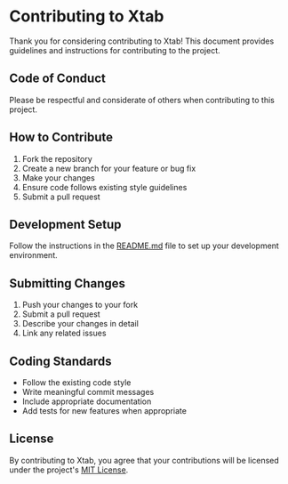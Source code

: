# Contributing to Xtab

Thank you for considering contributing to Xtab! This document provides guidelines and instructions for contributing to the project.

## Code of Conduct

Please be respectful and considerate of others when contributing to this project.

## How to Contribute

1. Fork the repository
2. Create a new branch for your feature or bug fix
3. Make your changes
4. Ensure code follows existing style guidelines
5. Submit a pull request

## Development Setup

Follow the instructions in the [README.md](../README.md) file to set up your development environment.

## Submitting Changes

1. Push your changes to your fork
2. Submit a pull request
3. Describe your changes in detail
4. Link any related issues

## Coding Standards

-   Follow the existing code style
-   Write meaningful commit messages
-   Include appropriate documentation
-   Add tests for new features when appropriate

## License

By contributing to Xtab, you agree that your contributions will be licensed under the project's [MIT License](../LICENSE).
